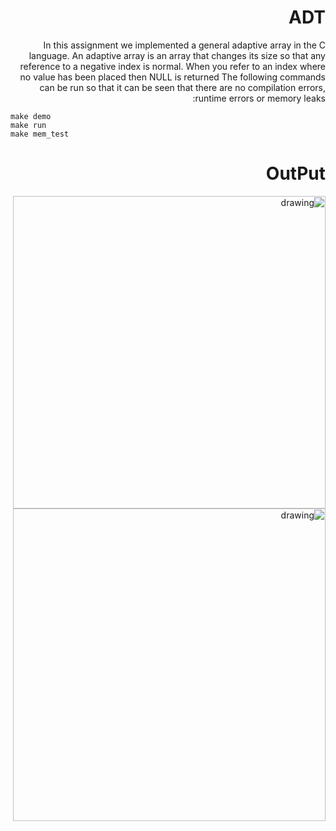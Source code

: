 <div dir="rtl" lang="he">

# ADT
In this assignment we implemented a general adaptive array in the C language.
An adaptive array is an array that changes its size so that any reference to a negative index is normal. When you refer to an index where no value has been placed then NULL is returned
The following commands can be run so that it can be seen that there are no compilation errors, runtime errors or memory leaks:
	
<div dir='ltr'>

    make demo
	make run
    make mem_test
</div>
	
 # OutPut
<img src="https://user-images.githubusercontent.com/118892976/226602023-3603ac9c-88a0-4ff8-a269-0d3fd9f368b1.png" alt="drawing" width="500"/>
<img src="https://user-images.githubusercontent.com/118892976/226602170-1cb2c266-e7a9-4e73-9201-ed83e2b6eba1.png" alt="drawing" width="500"/>




